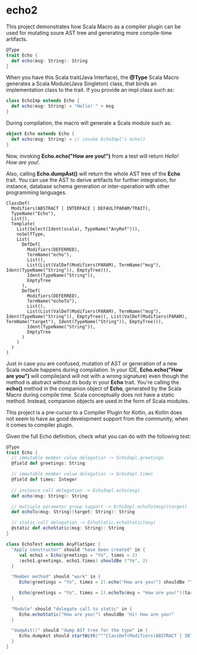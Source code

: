 # echo2
This project demonstrates how Scala Macro as a compiler plugin can be used for mutating soure AST tree and generating more compile-time artifacts.
```scala
@Type
trait Echo {
  def echo(msg: String): String
}
```
When you have this Scala trait(Java Interface), the **@Type** Scala Macro generates a Scala Module(Java Singleton) class, that binds an implementation class to the trait. If you provide an impl class such as:
```scala
class EchoImp extends Echo {
  def echo(msg: String) = "Hello! " + msg
}
```
During compilation, the macro will generate a Scala module such as:
```scala
object Echo extends Echo {
  def echo(msg: String) = // invoke EchoImpl's echo()
}
```
Now, invoking **Echo.echo("How are you!")** from a test will return *Hello! How are you!*.

Also, calling **Echo.dumpAst()** will return the whole AST tree of the **Echo** trait. You can use the AST to derive artifacts for further integration, for instance, database schema generation or inter-operation with other programming languages.
```
ClassDef(
  Modifiers(ABSTRACT | INTERFACE | DEFAULTPARAM/TRAIT), 
  TypeName("Echo"), 
  List(), 
  Template(
    List(Select(Ident(scala), TypeName("AnyRef"))), 
    noSelfType, 
    List(
      DefDef(
        Modifiers(DEFERRED), 
        TermName("echo"), 
        List(), 
        List(List(ValDef(Modifiers(PARAM), TermName("msg"), Ident(TypeName("String")), EmptyTree))), 
        Ident(TypeName("String")), 
        EmptyTree
      ), 
      DefDef(
        Modifiers(DEFERRED), 
        TermName("echoTo"), 
        List(), 
        List(List(ValDef(Modifiers(PARAM), TermName("msg"), Ident(TypeName("String")), EmptyTree)), List(ValDef(Modifiers(PARAM), TermName("target"), Ident(TypeName("String")), EmptyTree))), 
        Ident(TypeName("String")), 
        EmptyTree
      )
    )
  )
)
```

Just in case you are confused, mutation of AST or generation of a new Scala module happens during compilation. In your IDE, **Echo.echo("How are you")** will compile(and will not with a wrong signature) even though the method is abstract without its body in your **Echo** trait. You're calling the **echo()** method in the companion object of **Echo**, generated by the Scala Macro during compile time. Scala conceptually does not have a static method. Instead, companion objects are used in the form of Scala modules.

This project is a pre-cursor to a Compiler Plugin for Kotlin, as Kotlin does not seem to have as good development support from the community, when it comes to compiler plugin.

Given the full Echo definition, check what you can do with the following test:
```scala
@Type
trait Echo {
  // immutable member value delegation -> EchoImpl.greetings 
  @field def greetings: String

  // immutable member value delegation -> EchoImpl.times
  @field def times: Integer
  
  // instance call delegation -> EchoImpl.echo(msg)
  def echo(msg: String): String 

  // multiple parameter group support -> EchoImpl.echoTo(msg)(target)
  def echoTo(msg: String)(target: String): String

  // static call delegation -> EchoStatic.echoStatic(msg)
  @static def echoStatic(msg: String): String
}

class EchoTest extends AnyFlatSpec {
  "Apply constructor" should "have been created" in {
     val echo1 = Echo(greetings = "Yo", times = 2)
     (echo1.greetings, echo1.times) shouldBe ("Yo", 2)
  }

  "Member method" should "work" in {
     Echo(greetings = "Yo", times = 2).echo("How are you!") shouldBe "Yo How are you! Yo How are you!"

     Echo(greetings = "Yo", times = 1).echoTo(msg = "How are you!")(target = "Tom") shouldBe "Yo Tom! How are you!"
  }

  "Module" should "delegate call to static" in {
     Echo.echoStatic("How are you!") shouldBe "Hi! How are you!"
  }

  "dumpAst()" should "dump AST tree for the type" in {
     Echo.dumpAst should startWith("""ClassDef(Modifiers(ABSTRACT | INTERFACE | DEFAULTPARAM/TRAIT), TypeName("Echo")""")
  }
}
```
